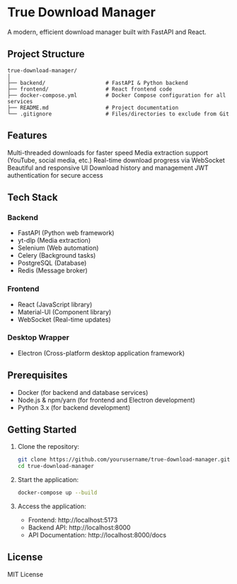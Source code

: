 # True Download Manager

A modern, efficient download manager built with FastAPI and React.

## Project Structure

```
true-download-manager/
│
├── backend/                   # FastAPI & Python backend
├── frontend/                  # React frontend code
├── docker-compose.yml         # Docker Compose configuration for all services
├── README.md                  # Project documentation
└── .gitignore                 # Files/directories to exclude from Git
```

## Features

Multi-threaded downloads for faster speed
Media extraction support (YouTube, social media, etc.)
Real-time download progress via WebSocket
Beautiful and responsive UI
Download history and management
JWT authentication for secure access

## Tech Stack

### Backend
- FastAPI (Python web framework)
- yt-dlp (Media extraction)
- Selenium (Web automation)
- Celery (Background tasks)
- PostgreSQL (Database)
- Redis (Message broker)

### Frontend
- React (JavaScript library)
- Material-UI (Component library)
- WebSocket (Real-time updates)

### Desktop Wrapper
- Electron (Cross-platform desktop application framework)

## Prerequisites

- Docker (for backend and database services)
- Node.js & npm/yarn (for frontend and Electron development)
- Python 3.x (for backend development)

## Getting Started

1. Clone the repository:
   ```bash
   git clone https://github.com/yourusername/true-download-manager.git
   cd true-download-manager
   ```

2. Start the application:
   ```bash
   docker-compose up --build
   ```

3. Access the application:
   - Frontend: http://localhost:5173
   - Backend API: http://localhost:8000
   - API Documentation: http://localhost:8000/docs


## License

MIT License